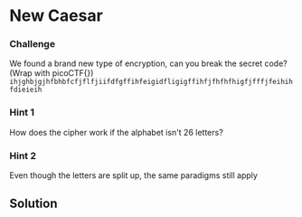 # New Caesar

### Challenge 
We found a brand new type of encryption, can you break the secret code? (Wrap with picoCTF{})
`ihjghbjgjhfbhbfcfjflfjiifdfgffihfeigidfligigffihfjfhfhfhigfjfffjfeihihfdieieih`

### Hint 1
How does the cipher work if the alphabet isn't 26 letters?

### Hint 2 
Even though the letters are split up, the same paradigms still apply

## Solution
